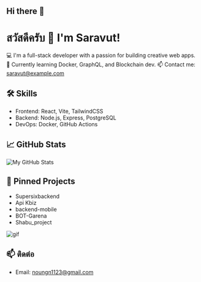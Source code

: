 ## Hi there 👋

# สวัสดีครับ 👋 I'm Saravut!
💻 I'm a full-stack developer with a passion for building creative web apps.
🌱 Currently learning Docker, GraphQL, and Blockchain dev.
📫 Contact me: saravut@example.com

## 🛠 Skills
- Frontend: React, Vite, TailwindCSS
- Backend: Node.js, Express, PostgreSQL
- DevOps: Docker, GitHub Actions

## 📈 GitHub Stats
![My GitHub Stats](https://github-readme-stats.vercel.app/api?username=saravut123&show_icons=true&theme=tokyonight)

## 📌 Pinned Projects
- Supersixbackend
- Api Kbiz 
- backend-mobile
- BOT-Garena
- Shabu_project

![gif](https://giphy.com/gifs/scaler-official-dogs-computer-typing-Dh5q0sShxgp13DwrvG)

## 📫 ติดต่อ
- Email: noungn1123@gmail.com



<!--
**Markeihoo/Markeihoo** is a ✨ _special_ ✨ repository because its `README.md` (this file) appears on your GitHub profile.

Here are some ideas to get you started:

- 🔭 I’m currently working on ...
- 🌱 I’m currently learning ...
- 👯 I’m looking to collaborate on ...
- 🤔 I’m looking for help with ...
- 💬 Ask me about ...
- 📫 How to reach me: ...
- 😄 Pronouns: ...
- ⚡ Fun fact: ...
-->
